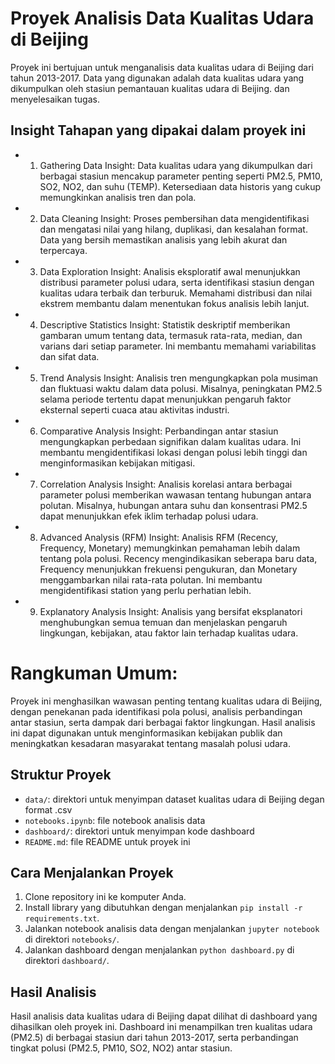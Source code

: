 # Proyek Analisis Data Kualitas Udara di Beijing

Proyek ini bertujuan untuk menganalisis data kualitas udara di Beijing dari tahun 2013-2017. Data yang digunakan adalah data kualitas udara yang dikumpulkan oleh stasiun pemantauan kualitas udara di Beijing. dan menyelesaikan tugas.

## Insight Tahapan yang dipakai dalam proyek ini
* 1. Gathering Data
     Insight: Data kualitas udara yang dikumpulkan dari berbagai stasiun mencakup parameter penting seperti PM2.5, PM10, SO2, NO2, dan suhu (TEMP). Ketersediaan data historis yang cukup memungkinkan analisis tren dan pola.
* 2. Data Cleaning
     Insight: Proses pembersihan data mengidentifikasi dan mengatasi nilai yang hilang, duplikasi, dan kesalahan format. Data yang bersih memastikan analisis yang lebih akurat dan terpercaya.
* 3. Data Exploration
     Insight: Analisis eksploratif awal menunjukkan distribusi parameter polusi udara, serta identifikasi stasiun dengan kualitas udara terbaik dan terburuk. Memahami distribusi dan nilai ekstrem membantu dalam menentukan fokus analisis lebih lanjut.
* 4. Descriptive Statistics
     Insight: Statistik deskriptif memberikan gambaran umum tentang data, termasuk rata-rata, median, dan varians dari setiap parameter. Ini membantu memahami variabilitas dan sifat data.
* 5. Trend Analysis
     Insight: Analisis tren mengungkapkan pola musiman dan fluktuasi waktu dalam data polusi. Misalnya, peningkatan PM2.5 selama periode tertentu dapat menunjukkan pengaruh faktor eksternal seperti cuaca atau aktivitas industri.
* 6. Comparative Analysis
     Insight: Perbandingan antar stasiun mengungkapkan perbedaan signifikan dalam kualitas udara. Ini membantu mengidentifikasi lokasi dengan polusi lebih tinggi dan menginformasikan kebijakan mitigasi.
* 7. Correlation Analysis
     Insight: Analisis korelasi antara berbagai parameter polusi memberikan wawasan tentang hubungan antara polutan. Misalnya, hubungan antara suhu dan konsentrasi PM2.5 dapat menunjukkan efek iklim terhadap polusi udara.
* 8. Advanced Analysis (RFM)
     Insight: Analisis RFM (Recency, Frequency, Monetary) memungkinkan pemahaman lebih dalam tentang pola polusi. Recency mengindikasikan seberapa baru data, Frequency menunjukkan frekuensi pengukuran, dan Monetary menggambarkan nilai rata-rata polutan. Ini membantu mengidentifikasi station yang perlu perhatian lebih.
* 9. Explanatory Analysis
     Insight: Analisis yang bersifat eksplanatori menghubungkan semua temuan dan menjelaskan pengaruh lingkungan, kebijakan, atau faktor lain terhadap kualitas udara. 

# Rangkuman Umum:
Proyek ini menghasilkan wawasan penting tentang kualitas udara di Beijing, dengan penekanan pada identifikasi pola polusi, analisis perbandingan antar stasiun, serta dampak dari berbagai faktor lingkungan. Hasil analisis ini dapat digunakan untuk menginformasikan kebijakan publik dan meningkatkan kesadaran masyarakat tentang masalah polusi udara.

## Struktur Proyek

* `data/`: direktori untuk menyimpan dataset kualitas udara di Beijing degan format .csv
* `notebooks.ipynb`: file notebook analisis data
* `dashboard/`: direktori untuk menyimpan kode dashboard
* `README.md`: file README untuk proyek ini



## Cara Menjalankan Proyek

1. Clone repository ini ke komputer Anda.
2. Install library yang dibutuhkan dengan menjalankan `pip install -r requirements.txt`.
3. Jalankan notebook analisis data dengan menjalankan `jupyter notebook` di direktori `notebooks/`.
4. Jalankan dashboard dengan menjalankan `python dashboard.py` di direktori `dashboard/`.

## Hasil Analisis

Hasil analisis data kualitas udara di Beijing dapat dilihat di dashboard yang dihasilkan oleh proyek ini. Dashboard ini menampilkan tren kualitas udara (PM2.5) di berbagai stasiun dari tahun 2013-2017, serta perbandingan tingkat polusi (PM2.5, PM10, SO2, NO2) antar stasiun.